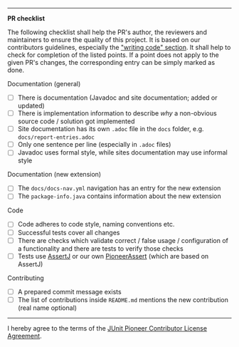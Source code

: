 
---
**PR checklist**

The following checklist shall help the PR's author, the reviewers and maintainers to ensure the quality of this project.
It is based on our contributors guidelines, especially the ["writing code" section](https://github.com/junit-pioneer/junit-pioneer/blob/master/CONTRIBUTING.md#writing-code).
It shall help to check for completion of the listed points.
If a point does not apply to the given PR's changes, the corresponding entry can be simply marked as done. 

Documentation (general)
* [ ] There is documentation (Javadoc and site documentation; added or updated)
* [ ] There is implementation information to describe _why_ a non-obvious source code / solution got implemented
* [ ] Site documentation has its own `.adoc` file in the `docs` folder, e.g. `docs/report-entries.adoc`
* [ ] Only one sentence per line (especially in `.adoc` files)
* [ ] Javadoc uses formal style, while sites documentation may use informal style

Documentation (new extension)
* [ ] The `docs/docs-nav.yml` navigation has an entry for the new extension
* [ ] The `package-info.java` contains information about the new extension

Code
* [ ] Code adheres to code style, naming conventions etc.
* [ ] Successful tests cover all changes
* [ ] There are checks which validate correct / false usage / configuration of a functionality and there are tests to verify those checks
* [ ] Tests use [AssertJ](https://joel-costigliola.github.io/assertj/) or our own [PioneerAssert](https://github.com/junit-pioneer/junit-pioneer/blob/master/CONTRIBUTING.md#assertions) (which are based on AssertJ)

Contributing
* [ ] A prepared commit message exists
* [ ] The list of contributions inside `README.md` mentions the new contribution (real name optional) 

---

I hereby agree to the terms of the [JUnit Pioneer Contributor License Agreement](https://github.com/junit-pioneer/junit-pioneer/blob/master/CONTRIBUTING.md#junit-pioneer-contributor-license-agreement).
